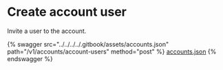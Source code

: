 # Create account user

Invite a user to the account.

{% swagger src="../../../../.gitbook/assets/accounts.json" path="/v1/accounts/account-users" method="post" %}
[accounts.json](../../../../.gitbook/assets/accounts.json)
{% endswagger %}
